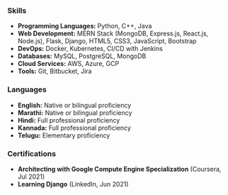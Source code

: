 ### Skills
- **Programming Languages:** Python, C++, Java
- **Web Development:** MERN Stack (MongoDB, Express.js, React.js, Node.js), Flask, Django, HTML5, CSS3, JavaScript, Bootstrap
- **DevOps:** Docker, Kubernetes, CI/CD with Jenkins
- **Databases:** MySQL, PostgreSQL, MongoDB
- **Cloud Services:** AWS, Azure, GCP
- **Tools:** Git, Bitbucket, Jira

### Languages
- **English:** Native or bilingual proficiency
- **Marathi:** Native or bilingual proficiency
- **Hindi:** Full professional proficiency
- **Kannada:** Full professional proficiency
- **Telugu:** Elementary proficiency

### Certifications
- **Architecting with Google Compute Engine Specialization** (Coursera, Jul 2021)
- **Learning Django** (LinkedIn, Jun 2021)